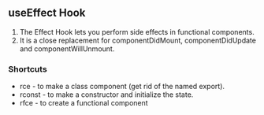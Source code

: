 ## useEffect Hook
1. The Effect Hook lets you perform side effects in functional components.
2. It is a close replacement for componentDidMount, componentDidUpdate and componentWillUnmount.

### Shortcuts
- rce - to make a class component (get rid of the named export).
- rconst - to make a constructor and initialize the state.
- rfce - to create a functional component
